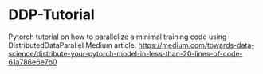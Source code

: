 # DDP-Tutorial
Pytorch tutorial on how to parallelize a minimal training code using DistributedDataParallel
Medium article:
https://medium.com/towards-data-science/distribute-your-pytorch-model-in-less-than-20-lines-of-code-61a786e6e7b0
